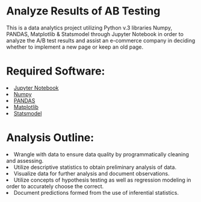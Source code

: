 # Analyze Results of AB Testing
This is a data analytics project utilizing Python v.3 libraries Numpy, PANDAS, Matplotlib & Statsmodel through Jupyter Notebook in order to analyze the A/B test results and assist an e-commerce company in deciding whether to implement a new page or keep an old page.

# Required Software:
<li> <a href=https://jupyter.org/install>Jupyter Notebook</a>
<li> <a href=https://numpy.org/devdocs/user/index.html>Numpy</a>
<li> <a href=https://pandas.pydata.org/>PANDAS</a>
<li> <a href=https://matplotlib.org/>Matplotlib</a>
<li> <a href=http://www.statsmodels.org/stable/index.html>Statsmodel</a>

# Analysis Outline:
<li> Wrangle with data to ensure data quality by programmatically cleaning and assessing.
<li> Utilize descriptive statistics to obtain preliminary analysis of data.
<li> Visualize data for further analysis and document observations.
<li> Utilize concepts of hypothesis testing as well as regression modeling in order to accurately choose the correct.
<li> Document predictions formed from the use of inferential statistics.